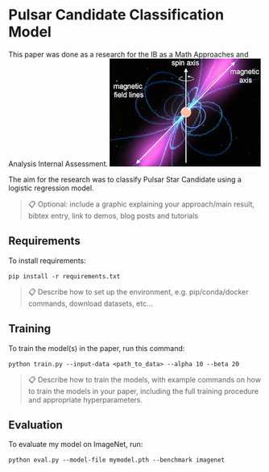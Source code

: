 # Pulsar Candidate Classification Model

This paper was done as a research for the IB as a Math Approaches and Analysis Internal Assessment. 
![Pulsar Star Diagram](https://github.com/Cody-Le/PulsarPrediction/blob/main/ns_pulsar_diagram.png?raw=true)

The aim for the research was to classify Pulsar Star Candidate using a logistic regression model. 



>📋  Optional: include a graphic explaining your approach/main result, bibtex entry, link to demos, blog posts and tutorials

## Requirements

To install requirements:

```setup
pip install -r requirements.txt
```

>📋  Describe how to set up the environment, e.g. pip/conda/docker commands, download datasets, etc...

## Training

To train the model(s) in the paper, run this command:

```train
python train.py --input-data <path_to_data> --alpha 10 --beta 20
```

>📋  Describe how to train the models, with example commands on how to train the models in your paper, including the full training procedure and appropriate hyperparameters.

## Evaluation

To evaluate my model on ImageNet, run:

```eval
python eval.py --model-file mymodel.pth --benchmark imagenet
